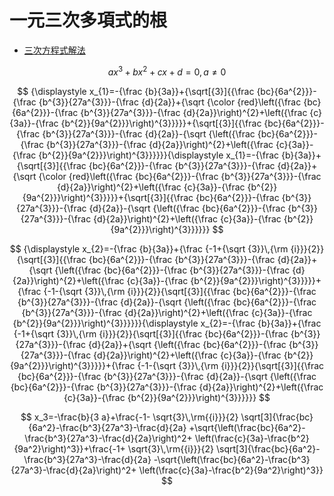 # 一元三次多項式的根

* [三次方程式解法](https://zh.wikipedia.org/wiki/%E4%B8%89%E6%AC%A1%E6%96%B9%E7%A8%8B#%E6%B1%82%E6%A0%B9%E5%85%AC%E5%BC%8F%E6%B3%95)

$$
{\displaystyle ax^{3}+bx^{2}+cx+d=0,a\neq 0}
$$

$$
{\displaystyle x_{1}=-{\frac {b}{3a}}+{\sqrt[{3}]{{\frac {bc}{6a^{2}}}-{\frac {b^{3}}{27a^{3}}}-{\frac {d}{2a}}+{\sqrt {\color {red}\left({\frac {bc}{6a^{2}}}-{\frac {b^{3}}{27a^{3}}}-{\frac {d}{2a}}\right)^{2}+\left({\frac {c}{3a}}-{\frac {b^{2}}{9a^{2}}}\right)^{3}}}}}+{\sqrt[{3}]{{\frac {bc}{6a^{2}}}-{\frac {b^{3}}{27a^{3}}}-{\frac {d}{2a}}-{\sqrt {\left({\frac {bc}{6a^{2}}}-{\frac {b^{3}}{27a^{3}}}-{\frac {d}{2a}}\right)^{2}+\left({\frac {c}{3a}}-{\frac {b^{2}}{9a^{2}}}\right)^{3}}}}}}{\displaystyle x_{1}=-{\frac {b}{3a}}+{\sqrt[{3}]{{\frac {bc}{6a^{2}}}-{\frac {b^{3}}{27a^{3}}}-{\frac {d}{2a}}+{\sqrt {\color {red}\left({\frac {bc}{6a^{2}}}-{\frac {b^{3}}{27a^{3}}}-{\frac {d}{2a}}\right)^{2}+\left({\frac {c}{3a}}-{\frac {b^{2}}{9a^{2}}}\right)^{3}}}}}+{\sqrt[{3}]{{\frac {bc}{6a^{2}}}-{\frac {b^{3}}{27a^{3}}}-{\frac {d}{2a}}-{\sqrt {\left({\frac {bc}{6a^{2}}}-{\frac {b^{3}}{27a^{3}}}-{\frac {d}{2a}}\right)^{2}+\left({\frac {c}{3a}}-{\frac {b^{2}}{9a^{2}}}\right)^{3}}}}}}
$$

$$
{\displaystyle x_{2}=-{\frac {b}{3a}}+{\frac {-1+{\sqrt {3}}\,{\rm {i}}}{2}}{\sqrt[{3}]{{\frac {bc}{6a^{2}}}-{\frac {b^{3}}{27a^{3}}}-{\frac {d}{2a}}+{\sqrt {\left({\frac {bc}{6a^{2}}}-{\frac {b^{3}}{27a^{3}}}-{\frac {d}{2a}}\right)^{2}+\left({\frac {c}{3a}}-{\frac {b^{2}}{9a^{2}}}\right)^{3}}}}}+{\frac {-1-{\sqrt {3}}\,{\rm {i}}}{2}}{\sqrt[{3}]{{\frac {bc}{6a^{2}}}-{\frac {b^{3}}{27a^{3}}}-{\frac {d}{2a}}-{\sqrt {\left({\frac {bc}{6a^{2}}}-{\frac {b^{3}}{27a^{3}}}-{\frac {d}{2a}}\right)^{2}+\left({\frac {c}{3a}}-{\frac {b^{2}}{9a^{2}}}\right)^{3}}}}}}{\displaystyle x_{2}=-{\frac {b}{3a}}+{\frac {-1+{\sqrt {3}}\,{\rm {i}}}{2}}{\sqrt[{3}]{{\frac {bc}{6a^{2}}}-{\frac {b^{3}}{27a^{3}}}-{\frac {d}{2a}}+{\sqrt {\left({\frac {bc}{6a^{2}}}-{\frac {b^{3}}{27a^{3}}}-{\frac {d}{2a}}\right)^{2}+\left({\frac {c}{3a}}-{\frac {b^{2}}{9a^{2}}}\right)^{3}}}}}+{\frac {-1-{\sqrt {3}}\,{\rm {i}}}{2}}{\sqrt[{3}]{{\frac {bc}{6a^{2}}}-{\frac {b^{3}}{27a^{3}}}-{\frac {d}{2a}}-{\sqrt {\left({\frac {bc}{6a^{2}}}-{\frac {b^{3}}{27a^{3}}}-{\frac {d}{2a}}\right)^{2}+\left({\frac {c}{3a}}-{\frac {b^{2}}{9a^{2}}}\right)^{3}}}}}}
$$

$$
x_3=-\frac{b}{3 a}+\frac{-1- \sqrt{3}\,\rm{{i}}}{2} \sqrt[3]{\frac{bc}{6a^2}-\frac{b^3}{27a^3}-\frac{d}{2a} +\sqrt{\left(\frac{bc}{6a^2}-\frac{b^3}{27a^3}-\frac{d}{2a}\right)^2+ \left(\frac{c}{3a}-\frac{b^2}{9a^2}\right)^3}}+\frac{-1+ \sqrt{3}\,\rm{{i}}}{2} \sqrt[3]{\frac{bc}{6a^2}-\frac{b^3}{27a^3}-\frac{d}{2a} -\sqrt{\left(\frac{bc}{6a^2}-\frac{b^3}{27a^3}-\frac{d}{2a}\right)^2+ \left(\frac{c}{3a}-\frac{b^2}{9a^2}\right)^3}}
$$